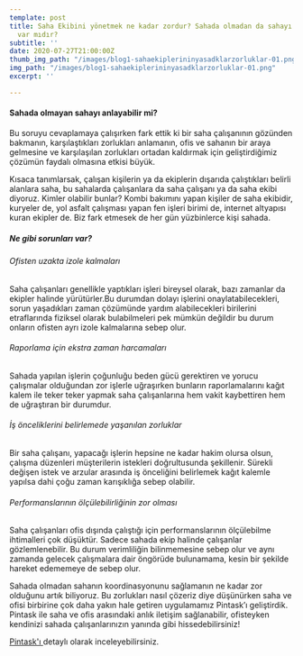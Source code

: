 ```yaml
---
template: post
title: Saha Ekibini yönetmek ne kadar zordur? Sahada olmadan da sahayı anlamanın yolu
  var mıdır?
subtitle: ''
date: 2020-07-27T21:00:00Z
thumb_img_path: "/images/blog1-sahaekiplerininyasadklarzorluklar-01.png"
img_path: "/images/blog1-sahaekiplerininyasadklarzorluklar-01.png"
excerpt: ''

---
```

#### Sahada olmayan sahayı anlayabilir mi?

Bu soruyu cevaplamaya çalışırken fark ettik ki bir saha çalışanının gözünden bakmanın, karşılaştıkları zorlukları anlamanın, ofis ve sahanın bir araya gelmesine ve karşılaşılan zorlukları ortadan kaldırmak için geliştirdiğimiz çözümün faydalı olmasına etkisi büyük.

Kısaca tanımlarsak, çalışan kişilerin ya da ekiplerin dışarıda çalıştıkları belirli alanlara saha, bu sahalarda çalışanlara da saha çalışanı ya da saha ekibi diyoruz. Kimler olabilir bunlar? Kombi bakımını yapan kişiler de saha ekibidir, kuryeler de, yol asfalt çalışması yapan fen işleri birimi de, internet altyapısı kuran ekipler de. Biz fark etmesek de her gün yüzbinlerce kişi sahada.

##### Ne gibi sorunları var?

###### Ofisten uzakta izole kalmaları

Saha çalışanları genellikle yaptıkları işleri bireysel olarak, bazı zamanlar da ekipler halinde yürütürler.Bu durumdan dolayı işlerini onaylatabilecekleri, sorun yaşadıkları zaman çözümünde yardım alabilecekleri birilerini etraflarında fiziksel olarak bulabilmeleri pek mümkün değildir bu durum onların ofisten ayrı izole kalmalarına sebep olur.

###### Raporlama için ekstra zaman harcamaları

Sahada yapılan işlerin çoğunluğu beden gücü gerektiren ve yorucu çalışmalar olduğundan zor işlerle uğraşırken bunların raporlamalarını kağıt kalem ile teker teker yapmak saha çalışanlarına hem vakit kaybettiren hem de uğraştıran bir durumdur.

###### İş önceliklerini belirlemede yaşanılan zorluklar

Bir saha çalışanı, yapacağı işlerin hepsine ne kadar hakim olursa olsun, çalışma düzenleri müşterilerin istekleri doğrultusunda şekillenir. Sürekli değişen istek ve arzular arasında iş önceliğini belirlemek kağıt kalemle yapılsa dahi çoğu zaman karışıklığa sebep olabilir.

###### Performanslarının ölçülebilirliğinin zor olması

Saha çalışanları ofis dışında çalıştığı için performanslarının ölçülebilme ihtimalleri çok düşüktür. Sadece sahada ekip halinde çalışanlar gözlemlenebilir. Bu durum verimliliğin bilinmemesine sebep olur ve aynı zamanda gelecek çalışmalara dair öngörüde bulunamama, kesin bir şekilde hareket edememeye de sebep olur.

Sahada olmadan sahanın koordinasyonunu sağlamanın ne kadar zor olduğunu artık biliyoruz. Bu zorlukları nasıl çözeriz diye düşünürken saha ve ofisi birbirine çok daha yakın hale getiren uygulamamız Pintask’ı geliştirdik. Pintask ile saha ve ofis arasındaki anlık iletişim sağlanabilir, ofisteyken kendinizi sahada çalışanlarınızın yanında gibi hissedebilirsiniz!

[Pintask'ı ](https://www.pintask.app/ "Anasayfa")detaylı olarak inceleyebilirsiniz.